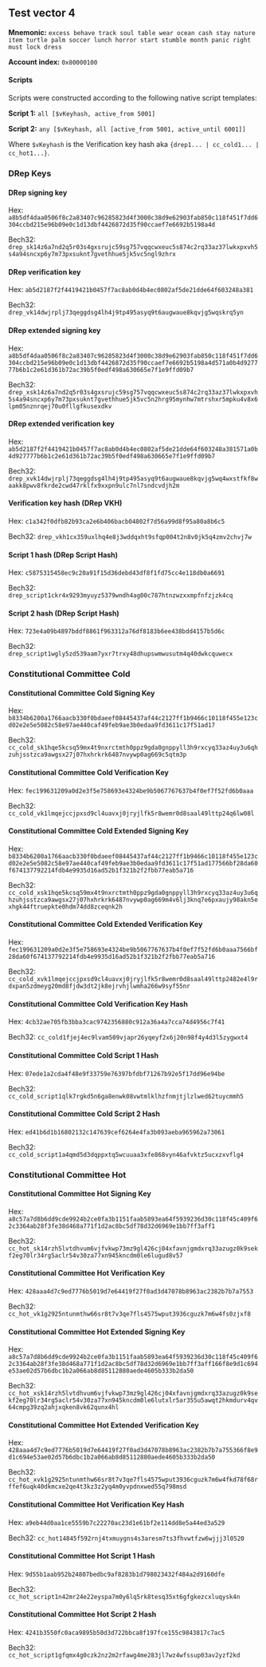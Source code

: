 ## Test vector 4

**Mnemonic:** `excess behave track soul table wear ocean cash stay nature item turtle palm soccer lunch horror start stumble month panic right must lock dress`

**Account index:** `0x80000100`

#### Scripts

Scripts were constructed according to the following native script templates:

**Script 1:** `all [$vKeyhash, active_from 5001]`

**Script 2:** `any [$vKeyhash, all [active_from 5001, active_until 6001]]`

Where `$vKeyhash` is the Verification key hash aka `{drep1... | cc_cold1... | cc_hot1...}`.

### DRep Keys

#### DRep signing key

Hex: `a8b5df4daa0506f8c2a83407c96285823d4f3000c38d9e62903fab850c118f451f7dd6304ccbd215e96b09e0c1d13dbf4426872d35f90ccaef7e6692b5198a4d`

Bech32: `drep_sk14z6a7nd2q5r03s4gxsrujc59sg757vqqcwxeuc5s874c2rq33az37lwkxpxvh5s4a94sncxp6y7m73pxsuknt7gvethhue5jk5vc5ngl9zhrx`

#### DRep verification key

Hex: `ab5d2187f2f4419421b0457f7ac8ab0d4b4ec0802af5de21dde64f603248a381`

Bech32: `drep_vk14dwjrplj73qeggdsg4lh4j9tp495asyq9t6augwaue8kqvjg5wqskrq5yn`

#### DRep extended signing key

Hex: `a8b5df4daa0506f8c2a83407c96285823d4f3000c38d9e62903fab850c118f451f7dd6304ccbd215e96b09e0c1d13dbf4426872d35f90ccaef7e6692b5198a4d571a0b4d927777b6b1c2e61d361b72ac39b5f0edf498a630665e7f1e9ffd09b7`

Bech32: `drep_xsk14z6a7nd2q5r03s4gxsrujc59sg757vqqcwxeuc5s874c2rq33az37lwkxpxvh5s4a94sncxp6y7m73pxsuknt7gvethhue5jk5vc5n2hrg95mynhw7mtrshxr5mpku4v8x6lpm05nznrqej70u0fllgfkusexdkv`

#### DRep extended verification key

Hex: `ab5d2187f2f4419421b0457f7ac8ab0d4b4ec0802af5de21dde64f603248a381571a0b4d927777b6b1c2e61d361b72ac39b5f0edf498a630665e7f1e9ffd09b7`

Bech32: `drep_xvk14dwjrplj73qeggdsg4lh4j9tp495asyq9t6augwaue8kqvjg5wq4wxstfkf8waakk8pwv8fkrde2cwd47rklfx9xxpn9ulc7nl7sndcvdjh2m`

#### Verification key hash (DRep VKH)

Hex: `c1a342f0dfb82b93ca2e6b406bacb04802f7d56a99d8f95a80a8b6c5`

Bech32: `drep_vkh1cx359uxlhq4e8j3wddqxht9sfqp004t2n8v0jk5q4zmv2chvj7w`

#### Script 1 hash (DRep Script Hash)

Hex: `c5875315458ec9c20a91f15d36debd43df8f1fd75cc4e118db0a6691`

Bech32: `drep_script1ckr4x9293myuyz5379wndh4ag00c787htnzwzxxmpfnfzjzk4cq`

#### Script 2 hash (DRep Script Hash)

Hex: `723e4a09b4897bddf8861f963312a76df8183b6ee438bdd4157b5d6c`

Bech32: `drep_script1wgly5zd539aam7yxr7trxy48dhupswmwusutm4q40dwkcquwecx`

### Constitutional Committee Cold

#### Constitutional Committee Cold Signing Key

Hex: `b8334b6200a1766aacb330f0bdaeef08445437af44c2127ff1b9466c10118f455e123cd02e2e5e5082c58e97ae440caf49feb9ae3b0edaa9fd3611c17f51ad17`

Bech32: `cc_cold_sk1hqe5kcsq59mx4t9nxrctmth0ppz9gda0gnppyll3h9rxcyq33az4uy3u6qhzuhjsstzca9awgsx27j07hxhrkrk6487nvywp0ag669c5qtm3p`

#### Constitutional Committee Cold Verification Key

Hex: `fec199631209a0d2e3f5e758693e4324be9b5067767637b4f0ef7f52fd6b0aaa`

Bech32: `cc_cold_vk1lmqejccjpxsd9cl4uavxj0jryjlfk5r8wemr0d8saal49lttp24q6lw08l`

#### Constitutional Committee Cold Extended Signing Key

Hex: `b8334b6200a1766aacb330f0bdaeef08445437af44c2127ff1b9466c10118f455e123cd02e2e5e5082c58e97ae440caf49feb9ae3b0edaa9fd3611c17f51ad177566bf28da60f674137792214fdb4e9935d16ad52b1f321b2f2fbb77eab5a716`

Bech32: `cc_cold_xsk1hqe5kcsq59mx4t9nxrctmth0ppz9gda0gnppyll3h9rxcyq33az4uy3u6qhzuhjsstzca9awgsx27j07hxhrkrk6487nvywp0ag669m4v6lj3knq7e6pxaujy98akn5exhgk44ftruepkte0hdm74dd8zceqnk2h`

#### Constitutional Committee Cold Extended Verification Key

Hex: `fec199631209a0d2e3f5e758693e4324be9b5067767637b4f0ef7f52fd6b0aaa7566bf28da60f674137792214fdb4e9935d16ad52b1f321b2f2fbb77eab5a716`

Bech32: `cc_cold_xvk1lmqejccjpxsd9cl4uavxj0jryjlfk5r8wemr0d8saal49lttp2482e4l9rdxpan5zdmeyg20md8fjdw3dt2jk8ejrvhjlwmha266w9syf55nr`

#### Constitutional Committee Cold Verification Key Hash

Hex: `4cb32ae705fb3bba3cac9742356880c912a36a4a7cca74d4956c7f41`

Bech32: `cc_cold1fjej4ec9lvam509vjapr26yqeyf2x6j20n98f4y4d3l5zygwxt4`

#### Constitutional Committee Cold Script 1 Hash

Hex: `07ede1a2cda4f48e9f33759e76397bfdbf71267b92e5f17dd96e94be`

Bech32: `cc_cold_script1qlk7rgkd5n6ga8enwk08vwtmlklhzfnmjtjlzlwed62tuycmmh5`

#### Constitutional Committee Cold Script 2 Hash

Hex: `ed41b6d1b16802132c147639cef6264e4fa3b093aeba965962a73061`

Bech32: `cc_cold_script1a4qmd5d3dqppxtq5wcuuaa3xfe868vyn46afvktz5ucxzxvflg4`

### Constitutional Committee Hot

#### Constitutional Committee Hot Signing Key

Hex: `a8c57a7d8b6dd9cde9924b2ce0fa3b1151faab5893ea64f5939236d30c118f45c409f62c3364ab28f3fe38d468a771f1d2ac8bc5df78d32d6969e1bb7ff3aff1`

Bech32: `cc_hot_sk14rzh5lvtdhvum6vjfvkwp73mz9gl426cj04xfavnjgmdxrq33azugz0k9sekf2eg70lr34rg5aclr54v30za77xn945kncdm0le6lugud8v57`

#### Constitutional Committee Hot Verification Key

Hex: `428aaa4d7c9ed7776b5019d7e64419f27f0ad3d47078b8963ac2382b7b7a7553`

Bech32: `cc_hot_vk1g2925ntunmthw66sr8t7v3qe7fls4575wput3936cguzk7m6w4fs0zjxf8`

#### Constitutional Committee Hot Extended Signing Key

Hex: `a8c57a7d8b6dd9cde9924b2ce0fa3b1151faab5893ea64f5939236d30c118f45c409f62c3364ab28f3fe38d468a771f1d2ac8bc5df78d32d6969e1bb7ff3aff166f8e9d1c694e53ae02d57b6dbc1b2a066ab8d85112880aede4605b333b2da50`

Bech32: `cc_hot_xsk14rzh5lvtdhvum6vjfvkwp73mz9gl426cj04xfavnjgmdxrq33azugz0k9sekf2eg70lr34rg5aclr54v30za77xn945kncdm0le6lutxlr5ar355u5awqt2hkmdurv4qv64cmpg39zq2ahjxqken8vk62qunx4hl`

#### Constitutional Committee Hot Extended Verification Key

Hex: `428aaa4d7c9ed7776b5019d7e64419f27f0ad3d47078b8963ac2382b7b7a755366f8e9d1c694e53ae02d57b6dbc1b2a066ab8d85112880aede4605b333b2da50`

Bech32: `cc_hot_xvk1g2925ntunmthw66sr8t7v3qe7fls4575wput3936cguzk7m6w4fkd78f68rffef6uqk40dkmcxe2qe4t3kz3z2yq4m0yvpdnxwed55q798msd`

#### Constitutional Committee Hot Verification Key Hash

Hex: `a9eb44d0aa1ce5559b7c22270ac23d1e61bf2e114dd8e5a44ed3a529`

Bech32: `cc_hot14845f592rnj4txmuygns4s3aresm7ts3fhvwtfzw6wjjj3l0520`

#### Constitutional Committee Hot Script 1 Hash

Hex: `9d55b1aab952b24807bedbc9af8283b1d798023432f484a2d9160dfe`

Bech32: `cc_hot_script1n42mr24e22eyspa7m0y6lq5rk8tesq35xt6gfgkezcxluqysk4n`

#### Constitutional Committee Hot Script 2 Hash

Hex: `4241b3550fc0aca9895b50d3d722bbca8f197fce155c9843817c7ac5`

Bech32: `cc_hot_script1gfqmx4g0czk2nz2m2rfawg4me283jl7wz4wfssup03av2yzf2kd`

